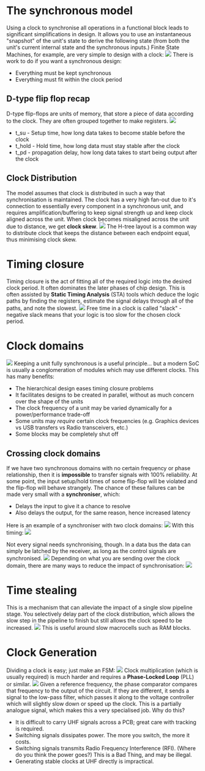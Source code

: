 # The synchronous model
Using a clock to synchronise all operations in a functional block leads to significant simplifications in design. It allows you to use an instantaneous "snapshot" of the unit's state to derive the following state (from both the unit's current internal state and the synchronous inputs.)
Finite State Machines, for example, are very simple to design with a clock:
![](Pasted%20image%2020231025090259.png)
There is work to do if you want a synchronous design:
- Everything must be kept synchronous
- Everything must fit within the clock period

## D-type flip flop recap
D-type flip-flops are units of memory, that store a piece of data according to the clock. They are often grouped together to make registers.
![](Pasted%20image%2020231025090550.png)
- t_su - Setup time, how long data takes to become stable before the clock
- t_hold - Hold time, how long data must stay stable after the clock
- t_pd - propagation delay, how long data takes to start being output after the clock

## Clock Distribution
The model assumes that clock is distributed in such a way that synchronisation is maintained. The clock has a very high fan-out due to it's connection to essentially every component in a synchronous unit, and requires amplification/buffering to keep signal strength up and keep clock aligned across the unit.
When clock becomes misaligned across the unit due to distance, we get **clock skew**.
![](Pasted%20image%2020231025091127.png)
The H-tree layout is a common way to distribute clock that keeps the distance between each endpoint equal, thus minimising clock skew.

# Timing closure
Timing closure is the act of fitting all of the required logic into the desired clock period. It often dominates the later phases of chip design.
This is often assisted by **Static Timing Analysis** (STA) tools which deduce the logic paths by finding the registers, estimate the signal delays through all of the paths, and note the slowest.
![](Pasted%20image%2020231025091650.png)
Free time in a clock is called "slack" - negative slack means that your logic is too slow for the chosen clock period.

# Clock domains
![](Pasted%20image%2020231025092853.png)
Keeping a unit fully synchronous is a useful principle... but a modern SoC is usually a conglomeration of modules which may use different clocks. This has many benefits:
- The hierarchical design eases timing closure problems
- It facilitates designs to be created in parallel, without as much concern over the shape of the units
- The clock frequency of a unit may be varied dynamically for a power/performance trade-off
- Some units may *require* certain clock frequencies (e.g. Graphics devices vs USB transfers vs Radio transceivers, etc.)
- Some blocks may be completely shut off

## Crossing clock domains
If we have two synchronous domains with no certain frequency or phase relationship, then it is **impossible** to transfer signals with 100% reliability. At some point, the input setup/hold times of some flip-flop will be violated and the flip-flop will behave strangely.
The chance of these failures can be made very small with a **synchroniser**, which:
- Delays the input to give it a chance to resolve
- Also delays the output, for the same reason, hence increased latency

Here is an example of a synchroniser with two clock domains:
![](Pasted%20image%2020231025093822.png)
With this timing:
![](Pasted%20image%2020231025093846.png)

Not every signal needs synchronising, though. In a data bus the data can simply be latched by the receiver, as long as the control signals are synchronised.
![](Pasted%20image%2020231025094059.png)
Depending on what you are sending over the clock domain, there are many ways to reduce the impact of synchronisation:
![](Pasted%20image%2020231025094414.png)

# Time stealing
This is a mechanism that can alleviate the impact of a single slow pipeline stage. You selectively delay part of the clock distribution, which allows the slow step in the pipeline to finish but still allows the clock speed to be increased.
![](Pasted%20image%2020231025094723.png)
This is useful around slow macrocells such as RAM blocks.

# Clock Generation
Dividing a clock is easy; just make an FSM:
![](Pasted%20image%2020231025094923.png)
Clock multiplication (which is usually required) is much harder and requires a **Phase-Locked Loop** (PLL) or similar.
![](Pasted%20image%2020231025095038.png)
Given a reference frequency, the phase comparator compares that frequency to the output of the circuit. If they are different, it sends a signal to the low-pass filter, which passes it along to the voltage controller which will slightly slow down or speed up the clock. This is a partially analogue signal, which makes this a very specialised job.
Why do this?
- It is difficult to carry UHF signals across a PCB; great care with tracking is required.
- Switching signals dissipates power. The more you switch, the more it costs.
- Switching signals transmits Radio Frequency Interference (RFI). (Where do you think the power goes?) This is a Bad Thing, and may be illegal.
- Generating stable clocks at UHF directly is impractical.